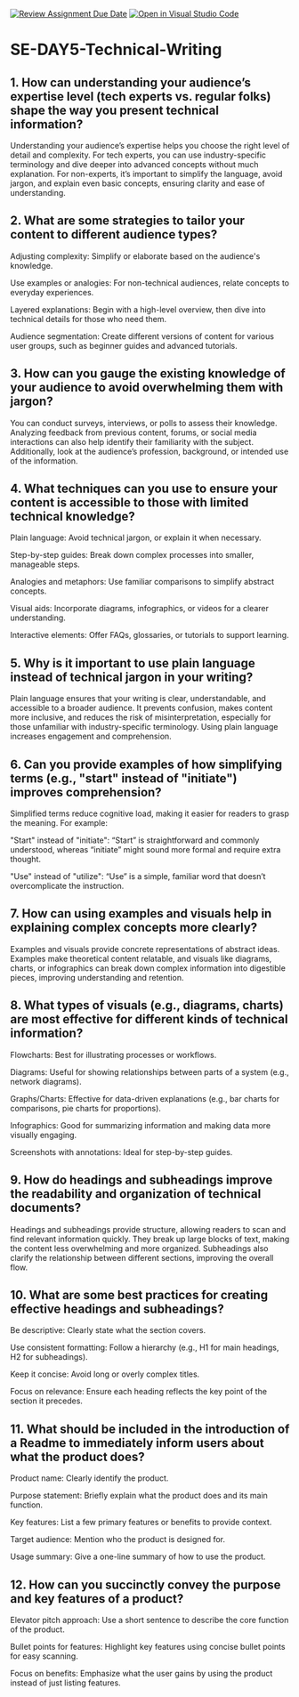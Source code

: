 [![Review Assignment Due Date](https://classroom.github.com/assets/deadline-readme-button-22041afd0340ce965d47ae6ef1cefeee28c7c493a6346c4f15d667ab976d596c.svg)](https://classroom.github.com/a/zsAR-pyY)
[![Open in Visual Studio Code](https://classroom.github.com/assets/open-in-vscode-2e0aaae1b6195c2367325f4f02e2d04e9abb55f0b24a779b69b11b9e10269abc.svg)](https://classroom.github.com/online_ide?assignment_repo_id=16257806&assignment_repo_type=AssignmentRepo)
# SE-DAY5-Technical-Writing
## 1. How can understanding your audience’s expertise level (tech experts vs. regular folks) shape the way you present technical information?

Understanding your audience’s expertise helps you choose the right level of detail and complexity. For tech experts, you can use industry-specific terminology and dive deeper into advanced concepts without much explanation. For non-experts, it’s important to simplify the language, avoid jargon, and explain even basic concepts, ensuring clarity and ease of understanding.

## 2. What are some strategies to tailor your content to different audience types?

Adjusting complexity: Simplify or elaborate based on the audience's knowledge.

Use examples or analogies: For non-technical audiences, relate concepts to everyday experiences.

Layered explanations: Begin with a high-level overview, then dive into technical details for those who need them.

Audience segmentation: Create different versions of content for various user groups, such as beginner guides and advanced tutorials.

## 3. How can you gauge the existing knowledge of your audience to avoid overwhelming them with jargon?

You can conduct surveys, interviews, or polls to assess their knowledge. Analyzing feedback from previous content, forums, or social media interactions can also help identify their familiarity with the subject. Additionally, look at the audience’s profession, background, or intended use of the information.

## 4. What techniques can you use to ensure your content is accessible to those with limited technical knowledge?

Plain language: Avoid technical jargon, or explain it when necessary.

Step-by-step guides: Break down complex processes into smaller, manageable steps.

Analogies and metaphors: Use familiar comparisons to simplify abstract concepts.

Visual aids: Incorporate diagrams, infographics, or videos for a clearer understanding.

Interactive elements: Offer FAQs, glossaries, or tutorials to support learning.

## 5. Why is it important to use plain language instead of technical jargon in your writing?

Plain language ensures that your writing is clear, understandable, and accessible to a broader audience. It prevents confusion, makes content more inclusive, and reduces the risk of misinterpretation, especially for those unfamiliar with industry-specific terminology. Using plain language increases engagement and comprehension.

## 6. Can you provide examples of how simplifying terms (e.g., "start" instead of "initiate") improves comprehension?

Simplified terms reduce cognitive load, making it easier for readers to grasp the meaning. For example:

"Start" instead of "initiate": “Start” is straightforward and commonly understood, whereas “initiate” might sound more formal and require extra thought.

"Use" instead of "utilize": “Use” is a simple, familiar word that doesn’t overcomplicate the instruction.

## 7. How can using examples and visuals help in explaining complex concepts more clearly?

Examples and visuals provide concrete representations of abstract ideas. Examples make theoretical content relatable, and visuals like diagrams, charts, or infographics can break down complex information into digestible pieces, improving understanding and retention.

## 8. What types of visuals (e.g., diagrams, charts) are most effective for different kinds of technical information?

Flowcharts: Best for illustrating processes or workflows.

Diagrams: Useful for showing relationships between parts of a system (e.g., network diagrams).

Graphs/Charts: Effective for data-driven explanations (e.g., bar charts for comparisons, pie charts for proportions).

Infographics: Good for summarizing information and making data more visually engaging.

Screenshots with annotations: Ideal for step-by-step guides.

## 9. How do headings and subheadings improve the readability and organization of technical documents?

Headings and subheadings provide structure, allowing readers to scan and find relevant information quickly. They break up large blocks of text, making the content less overwhelming and more organized. Subheadings also clarify the relationship between different sections, improving the overall flow.

## 10. What are some best practices for creating effective headings and subheadings?

Be descriptive: Clearly state what the section covers.

Use consistent formatting: Follow a hierarchy (e.g., H1 for main headings, H2 for subheadings).

Keep it concise: Avoid long or overly complex titles.

Focus on relevance: Ensure each heading reflects the key point of the section it precedes.

## 11. What should be included in the introduction of a Readme to immediately inform users about what the product does?

Product name: Clearly identify the product.

Purpose statement: Briefly explain what the product does and its main function.

Key features: List a few primary features or benefits to provide context.

Target audience: Mention who the product is designed for.

Usage summary: Give a one-line summary of how to use the product.

## 12. How can you succinctly convey the purpose and key features of a product?

Elevator pitch approach: Use a short sentence to describe the core function of the product.

Bullet points for features: Highlight key features using concise bullet points for easy scanning.

Focus on benefits: Emphasize what the user gains by using the product instead of just listing features.
